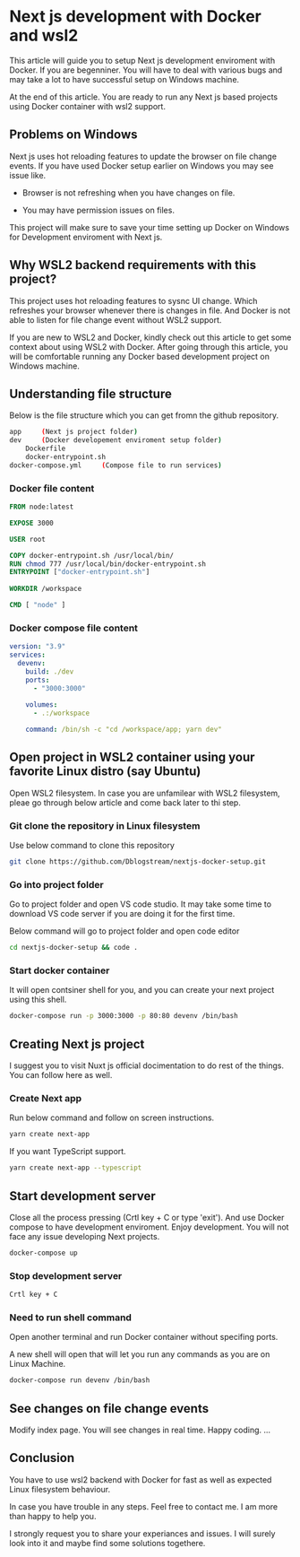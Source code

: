 # Next js development with Docker and wsl2

This article will guide you to setup Next js development enviroment with Docker.
If you are begenniner. You will have to deal with various bugs and may take a lot to have successful setup on Windows machine.

At the end of this article. You are ready to run any Next js based projects using Docker container with wsl2 support.

## Problems on Windows

Next js uses hot reloading features to update the browser on file change events. If you have used Docker setup earlier on Windows you may see issue like.

* Browser is not refreshing when you have changes on file.

* You may have permission issues on files.

This project will make sure to save your time setting up Docker on Windows for Development enviroment with Next js.

## Why WSL2 backend requirements with this project?

This project uses hot reloading features to sysnc UI change. Which refreshes your browser whenever there is changes in file. And Docker is not able to listen for file change event without WSL2 support.

If you are new to WSL2 and Docker, kindly check out this article to get some context about using WSL2 with Docker. After going through this article, you will be comfortable running any Docker based development project on Windows machine.

## Understanding file structure

Below is the file structure which you can get fromn the github repository.

```sh
app     (Next js project folder)
dev     (Docker developement enviroment setup folder)
    Dockerfile
    docker-entrypoint.sh
docker-compose.yml     (Compose file to run services)

```

### Docker file content

```Dockerfile
FROM node:latest

EXPOSE 3000

USER root

COPY docker-entrypoint.sh /usr/local/bin/
RUN chmod 777 /usr/local/bin/docker-entrypoint.sh
ENTRYPOINT ["docker-entrypoint.sh"]
    
WORKDIR /workspace

CMD [ "node" ]

```

### Docker compose file content

```yml
version: "3.9"
services:
  devenv:
    build: ./dev
    ports:
      - "3000:3000"
      
    volumes: 
      - .:/workspace

    command: /bin/sh -c "cd /workspace/app; yarn dev"
```

## Open project in WSL2 container using your favorite Linux distro (say Ubuntu)

Open WSL2 filesystem. In case you are unfamilear with WSL2 filesystem, pleae go through below article and come back later to thi step.

### Git clone the repository in Linux filesystem

Use below command to clone this repository

```sh
git clone https://github.com/Dblogstream/nextjs-docker-setup.git
```

### Go into project folder

Go to project folder and open VS code studio. It may take some time to download VS code server if you are doing it for the first time.

Below command will go to project folder and open code editor

```sh
cd nextjs-docker-setup && code .
```

### Start docker container

It will open contsiner shell for you, and you can create your next project using this shell.

```sh
docker-compose run -p 3000:3000 -p 80:80 devenv /bin/bash
```

## Creating Next js project

I suggest you to visit Nuxt js official docimentation to do rest of the things. You can follow here as well.

### Create Next app

Run below command and follow on screen instructions.

```sh
yarn create next-app 
```

If you want TypeScript support.

```sh
yarn create next-app --typescript
```

## Start development server

Close all the process pressing (Crtl key + C or type 'exit'). And use Docker compose to have development enviroment. Enjoy development. You will not face any issue developing Next projects.

```sh
docker-compose up
```

### Stop development server

```sh
Crtl key + C
```

### Need to run shell command

Open another terminal and run Docker container without specifing ports.

A new shell will open that will let you run any commands as you are on Linux Machine.

```sh
docker-compose run devenv /bin/bash
```

## See changes on file change events

Modify index page. You will see changes in real time. Happy coding.
...

## Conclusion

You have to use wsl2 backend with Docker for fast as well as expected Linux filesystem behaviour.

In case you have trouble in any steps. Feel free to contact me. I am more than happy to help you.

I strongly request you to share your experiances and issues. I will surely look into it and maybe find some solutions togethere.
